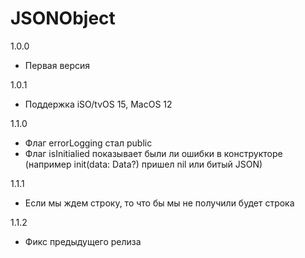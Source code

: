 # JSONObject

1.0.0
- Первая версия

1.0.1
- Поддержка iSO/tvOS 15, MacOS 12

1.1.0
- Флаг errorLogging стал public
- Флаг isInitialied показывает были ли ошибки в конструкторе (например init(data: Data?) пришел nil или битый JSON)

1.1.1
- Если мы ждем строку, то что бы мы не получили будет строка

1.1.2
- Фикс предыдущего релиза 
